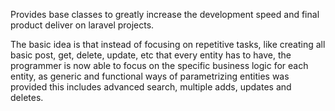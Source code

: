 Provides base classes to greatly increase the development speed and final product deliver on laravel projects.

The basic idea is that instead of focusing on repetitive tasks, like creating all basic post, get, delete, update, etc that every entity has to have, the programmer is now able to focus on the specific business logic for each entity, as generic and functional ways of parametrizing entities was provided this includes advanced search, multiple adds, updates and deletes.

